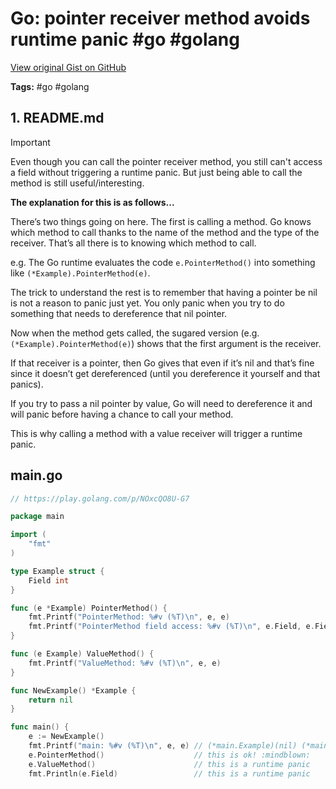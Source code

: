 # Go: pointer receiver method avoids runtime panic #go #golang

[View original Gist on GitHub](https://gist.github.com/Integralist/fad304fd5f435b8f400d6adad693a8a2)

**Tags:** #go #golang

## 1. README.md

> [!IMPORTANT]
> Even though you can call the pointer receiver method, you still can't access a field without triggering a runtime panic. But just being able to call the method is still useful/interesting.

**The explanation for this is as follows...**

There’s two things going on here. The first is calling a method. Go knows which method to call thanks to the name of the method and the type of the receiver. That’s all there is to knowing which method to call.

e.g. The Go runtime evaluates the code `e.PointerMethod()` into something like `(*Example).PointerMethod(e)`.

The trick to understand the rest is to remember that having a pointer be nil is not a reason to panic just yet. You only panic when you try to do something that needs to dereference that nil pointer.

Now when the method gets called, the sugared version (e.g. `(*Example).PointerMethod(e)`) shows that the first argument is the receiver. 

If that receiver is a pointer, then Go gives that even if it’s nil and that’s fine since it doesn’t get dereferenced (until you dereference it yourself and that panics). 

If you try to pass a nil pointer by value, Go will need to dereference it and will panic before having a chance to call your method.

This is why calling a method with a value receiver will trigger a runtime panic.

## main.go

```go
// https://play.golang.com/p/NOxcQO8U-G7

package main

import (
	"fmt"
)

type Example struct {
	Field int
}

func (e *Example) PointerMethod() {
	fmt.Printf("PointerMethod: %#v (%T)\n", e, e)
	fmt.Printf("PointerMethod field access: %#v (%T)\n", e.Field, e.Field) // this is a runtime panic
}

func (e Example) ValueMethod() {
	fmt.Printf("ValueMethod: %#v (%T)\n", e, e)
}

func NewExample() *Example {
	return nil
}

func main() {
	e := NewExample()
	fmt.Printf("main: %#v (%T)\n", e, e) // (*main.Example)(nil) (*main.Example)
	e.PointerMethod()                    // this is ok! :mindblown:
	e.ValueMethod()                      // this is a runtime panic
	fmt.Println(e.Field)                 // this is a runtime panic

```

